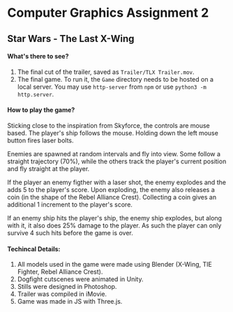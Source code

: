 # Computer Graphics Assignment 2

## Star Wars - The Last X-Wing

#### What's there to see?

1. The final cut of the trailer, saved as `Trailer/TLX Trailer.mov`.
2. The final game. To run it, the `Game` directory needs to be hosted on a local server. You may use `http-server` from `npm` or use `python3 -m http.server`.

#### How to play the game?

Sticking close to the inspiration from Skyforce, the controls are mouse based. The player's ship follows the mouse. Holding down the left mouse button fires laser bolts.

Enemies are spawned at random intervals and fly into view. Some follow a straight trajectory (70%), while the others track the player's current position and fly straight at the player.

If the player an enemy figther with a laser shot, the enemy explodes and the adds 5 to the player's score. Upon exploding, the enemy also releases a coin (in the shape of the Rebel Alliance Crest). Collecting a coin gives an additional 1 increment to the player's score.

If an enemy ship hits the player's ship, the enemy ship explodes, but along with it, it also does 25% damage to the player. As such the player can only survive 4 such hits before the game is over.

#### Techincal Details:

1. All models used in the game were made using Blender (X-Wing, TIE Fighter, Rebel Alliance Crest).
2. Dogfight cutscenes were animated in Unity.
3. Stills were designed in Photoshop.
4. Trailer was compiled in iMovie.
5. Game was made in JS with Three.js.
